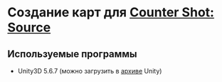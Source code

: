 # Создание карт для [Counter Shot: Source](https://vk.com/cs_by_devi)

## Используемые программы
* Unity3D 5.6.7 (можно загрузить в [архиве](https://unity3d.com/ru/get-unity/download/archive) Unity)
